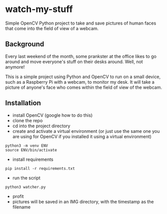 # watch-my-stuff
Simple OpenCV Python project to take and save pictures of human faces that come into the field of view of a webcam.


## Background
Every last weekend of the month, some prankster at the office likes to go
around and move everyone's stuff on their desks around.  Well, not anymore!

This is a simple project using Python and OpenCV to run on a small device,
such as a Raspberry Pi with a webcam, to monitor my desk.  It will take a
picture of anyone's face who comes within the field of view of the webcam.

## Installation
- install OpenCV (google how to do this)
- clone the repo
- cd into the project directory
- create and activate a virtual environment (or just use the same one you
are using for OpenCV if you installed it using a virtual environment)
```
python3 -m venv ENV
source ENV/bin/activate
```
- install requirements
```
pip install -r requirements.txt
```
- run the script
```
python3 watcher.py
```
- profit
- pictures will be saved in an IMG directory, with the timestamp as the
filename
